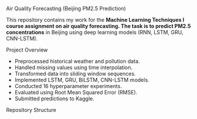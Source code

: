 
 Air Quality Forecasting (Beijing PM2.5 Prediction)


This repository contains my work for the **Machine Learning Techniques I course assignment on air quality forecasting. The task is to predict PM2.5 concentrations** in Beijing using deep learning models (RNN, LSTM, GRU, CNN-LSTM).



Project Overview
- Preprocessed historical weather and pollution data.
- Handled missing values using time interpolation.
- Transformed data into sliding window sequences.
- Implemented LSTM, GRU, BiLSTM, CNN-LSTM models.
- Conducted 16 hyperparameter experiments.
- Evaluated using Root Mean Squared Error (RMSE).
- Submitted predictions to Kaggle.



Repository Structure

